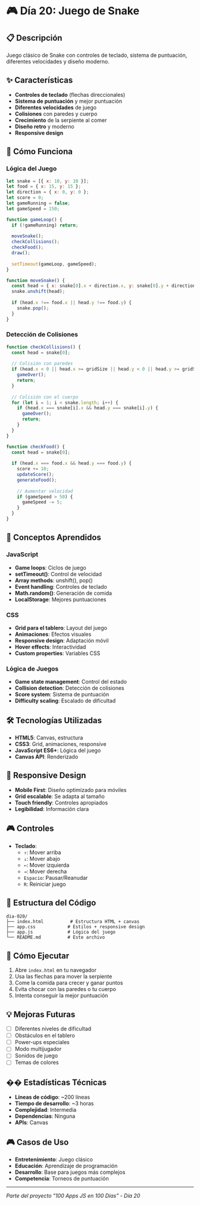 # 🎮 Día 20: Juego de Snake

## 📋 Descripción
Juego clásico de Snake con controles de teclado, sistema de puntuación, diferentes velocidades y diseño moderno.

## ✨ Características
- **Controles de teclado** (flechas direccionales)
- **Sistema de puntuación** y mejor puntuación
- **Diferentes velocidades** de juego
- **Colisiones** con paredes y cuerpo
- **Crecimiento** de la serpiente al comer
- **Diseño retro** y moderno
- **Responsive design**

## 🚀 Cómo Funciona

### Lógica del Juego
```javascript
let snake = [{ x: 10, y: 10 }];
let food = { x: 15, y: 15 };
let direction = { x: 0, y: 0 };
let score = 0;
let gameRunning = false;
let gameSpeed = 150;

function gameLoop() {
  if (!gameRunning) return;
  
  moveSnake();
  checkCollisions();
  checkFood();
  draw();
  
  setTimeout(gameLoop, gameSpeed);
}

function moveSnake() {
  const head = { x: snake[0].x + direction.x, y: snake[0].y + direction.y };
  snake.unshift(head);
  
  if (head.x !== food.x || head.y !== food.y) {
    snake.pop();
  }
}
```

### Detección de Colisiones
```javascript
function checkCollisions() {
  const head = snake[0];
  
  // Colisión con paredes
  if (head.x < 0 || head.x >= gridSize || head.y < 0 || head.y >= gridSize) {
    gameOver();
    return;
  }
  
  // Colisión con el cuerpo
  for (let i = 1; i < snake.length; i++) {
    if (head.x === snake[i].x && head.y === snake[i].y) {
      gameOver();
      return;
    }
  }
}

function checkFood() {
  const head = snake[0];
  
  if (head.x === food.x && head.y === food.y) {
    score += 10;
    updateScore();
    generateFood();
    
    // Aumentar velocidad
    if (gameSpeed > 50) {
      gameSpeed -= 5;
    }
  }
}
```

## 🎯 Conceptos Aprendidos

### JavaScript
- **Game loops**: Ciclos de juego
- **setTimeout()**: Control de velocidad
- **Array methods**: unshift(), pop()
- **Event handling**: Controles de teclado
- **Math.random()**: Generación de comida
- **LocalStorage**: Mejores puntuaciones

### CSS
- **Grid para el tablero**: Layout del juego
- **Animaciones**: Efectos visuales
- **Responsive design**: Adaptación móvil
- **Hover effects**: Interactividad
- **Custom properties**: Variables CSS

### Lógica de Juegos
- **Game state management**: Control del estado
- **Collision detection**: Detección de colisiones
- **Score system**: Sistema de puntuación
- **Difficulty scaling**: Escalado de dificultad

## 🛠️ Tecnologías Utilizadas
- **HTML5**: Canvas, estructura
- **CSS3**: Grid, animaciones, responsive
- **JavaScript ES6+**: Lógica del juego
- **Canvas API**: Renderizado

## 📱 Responsive Design
- **Mobile First**: Diseño optimizado para móviles
- **Grid escalable**: Se adapta al tamaño
- **Touch friendly**: Controles apropiados
- **Legibilidad**: Información clara

## 🎮 Controles
- **Teclado**: 
  - `↑`: Mover arriba
  - `↓`: Mover abajo
  - `←`: Mover izquierda
  - `→`: Mover derecha
  - `Espacio`: Pausar/Reanudar
  - `R`: Reiniciar juego

## 🔧 Estructura del Código
```
dia-020/
├── index.html          # Estructura HTML + canvas
├── app.css            # Estilos + responsive design
├── app.js             # Lógica del juego
└── README.md          # Este archivo
```

## 🚀 Cómo Ejecutar
1. Abre `index.html` en tu navegador
2. Usa las flechas para mover la serpiente
3. Come la comida para crecer y ganar puntos
4. Evita chocar con las paredes o tu cuerpo
5. Intenta conseguir la mejor puntuación

## 💡 Mejoras Futuras
- [ ] Diferentes niveles de dificultad
- [ ] Obstáculos en el tablero
- [ ] Power-ups especiales
- [ ] Modo multijugador
- [ ] Sonidos de juego
- [ ] Temas de colores

## �� Estadísticas Técnicas
- **Líneas de código**: ~200 líneas
- **Tiempo de desarrollo**: ~3 horas
- **Complejidad**: Intermedia
- **Dependencias**: Ninguna
- **APIs**: Canvas

## 🎮 Casos de Uso
- **Entretenimiento**: Juego clásico
- **Educación**: Aprendizaje de programación
- **Desarrollo**: Base para juegos más complejos
- **Competencia**: Torneos de puntuación

---
*Parte del proyecto "100 Apps JS en 100 Días" - Día 20*
